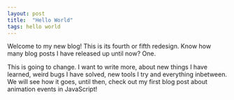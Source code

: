 ```yaml
---
layout: post
title:  "Hello World"
tags: hello world
---
```


Welcome to my new blog! This is its fourth or fifth redesign. Know how many blog posts I have released up until now? One.

This is going to change. I want to write more, about new things I have learned, weird bugs I have solved, new tools I try and everything inbetween. We will see how it goes, until then, check out my first blog post about animation events in JavaScript! 